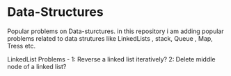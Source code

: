 # Data-Structures
Popular problems on Data-sturctures.
in this repository i am adding popular problems related to data strutures like LinkedLists , stack, Queue , Map, Tress etc.

LinkedList Problems -
1: Reverse a linked list iteratively?
2: Delete middle node of a linked list?
